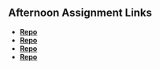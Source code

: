## Afternoon Assignment Links

* **[Repo](https://github.com/LanceFontanilla/fs-journal)**
* **[Repo](https://github.com/LanceFontanilla/coolSite)**
* **[Repo](https://github.com/LanceFontanilla/cloneSite)**
* **[Repo](https://github.com/LanceFontanilla/partnerClone)**
